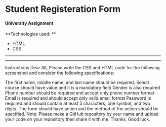 # Student Registeration Form
#### University Assignment
**Technologies used: **
* HTML
* CSS

---
---
Instructions
Dear All,
Please write the CSS and HTML code for the following screenshot and consider the following specifications:

The first name, middle name, and last name should be required.
Select course should have value and it is a mandatory field
Gender is also required
Phone number should be required and accept only phone number format
Email is required and should accept only valid email format
Password is required and should contain at least 5 characters, one symbol, and two digits.
The form should have action and the method of the action should be specified.
Note: Please make a GitHub repository by your name and upload your code on your repository then share it with me.
Thanks,
Good luck.
